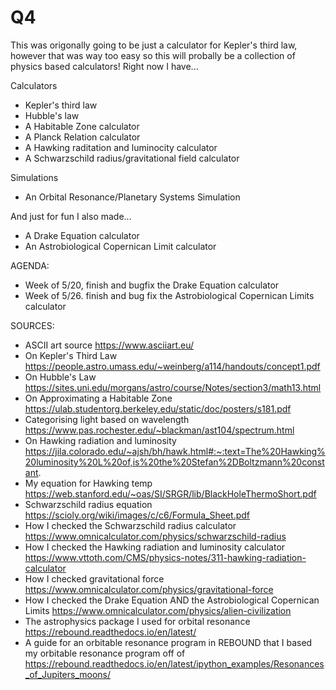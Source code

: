 # Q4
This was origonally going to be just a calculator for Kepler's third law, however that was way too easy so this will probally be a collection of physics based calculators!
Right now I have...

Calculators
- Kepler's third law
- Hubble's law
- A Habitable Zone calculator
- A Planck Relation calculator
- A Hawking raditation and luminocity calculator
- A Schwarzschild radius/gravitational field calculator

Simulations
- An Orbital Resonance/Planetary Systems Simulation

And just for fun I also made...
- A Drake Equation calculator
- An Astrobiological Copernican Limit calculator

AGENDA:
- Week of 5/20, finish and bugfix the Drake Equation calculator
- Week of 5/26. finish and bug fix the Astrobiological Copernican Limits calculator

SOURCES:
- ASCII art source https://www.asciiart.eu/
- On Kepler's Third Law https://people.astro.umass.edu/~weinberg/a114/handouts/concept1.pdf
- On Hubble's Law https://sites.uni.edu/morgans/astro/course/Notes/section3/math13.html
- On Approximating a Habitable Zone https://ulab.studentorg.berkeley.edu/static/doc/posters/s181.pdf
- Categorising light based on wavelength https://www.pas.rochester.edu/~blackman/ast104/spectrum.html
- On Hawking radiation and luminosity https://jila.colorado.edu/~ajsh/bh/hawk.html#:~:text=The%20Hawking%20luminosity%20L%20of,is%20the%20Stefan%2DBoltzmann%20constant.
- My equation for Hawking temp https://web.stanford.edu/~oas/SI/SRGR/lib/BlackHoleThermoShort.pdf
- Schwarzschild radius equation https://scioly.org/wiki/images/c/c6/Formula_Sheet.pdf
- How I checked the Schwarzschild radius calculator https://www.omnicalculator.com/physics/schwarzschild-radius
- How I checked the Hawking radiation and luminosity calculator https://www.vttoth.com/CMS/physics-notes/311-hawking-radiation-calculator
- How I checked gravitational force https://www.omnicalculator.com/physics/gravitational-force
- How I checked the Drake Equation AND the Astrobiological Copernican Limits https://www.omnicalculator.com/physics/alien-civilization
- The astrophysics package I used for orbital resonance https://rebound.readthedocs.io/en/latest/
- A guide for an orbitable resonance program in REBOUND that I based my orbitable resonance program off of https://rebound.readthedocs.io/en/latest/ipython_examples/Resonances_of_Jupiters_moons/
